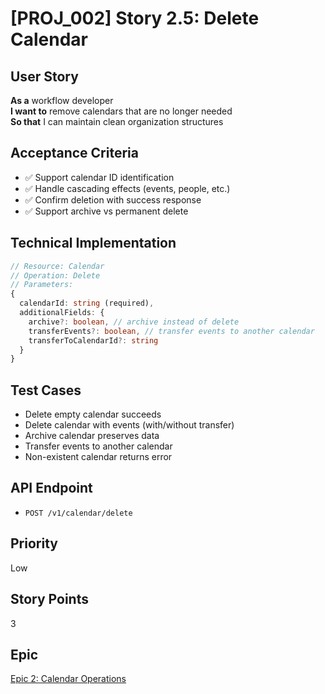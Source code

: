 # [PROJ_002] Story 2.5: Delete Calendar

## User Story
**As a** workflow developer  
**I want to** remove calendars that are no longer needed  
**So that** I can maintain clean organization structures

## Acceptance Criteria
- ✅ Support calendar ID identification
- ✅ Handle cascading effects (events, people, etc.)
- ✅ Confirm deletion with success response
- ✅ Support archive vs permanent delete

## Technical Implementation
```typescript
// Resource: Calendar
// Operation: Delete
// Parameters:
{
  calendarId: string (required),
  additionalFields: {
    archive?: boolean, // archive instead of delete
    transferEvents?: boolean, // transfer events to another calendar
    transferToCalendarId?: string
  }
}
```

## Test Cases
- Delete empty calendar succeeds
- Delete calendar with events (with/without transfer)
- Archive calendar preserves data
- Transfer events to another calendar
- Non-existent calendar returns error

## API Endpoint
- `POST /v1/calendar/delete`

## Priority
Low

## Story Points
3

## Epic
[Epic 2: Calendar Operations](./epic.md)
